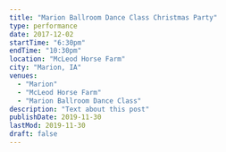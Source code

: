 ```yaml
---
title: "Marion Ballroom Dance Class Christmas Party"
type: performance
date: 2017-12-02
startTime: "6:30pm"
endTime: "10:30pm"
location: "McLeod Horse Farm"
city: "Marion, IA"
venues:
  - "Marion"
  - "McLeod Horse Farm"
  - "Marion Ballroom Dance Class"
description: "Text about this post"
publishDate: 2019-11-30
lastMod: 2019-11-30
draft: false
---
```

